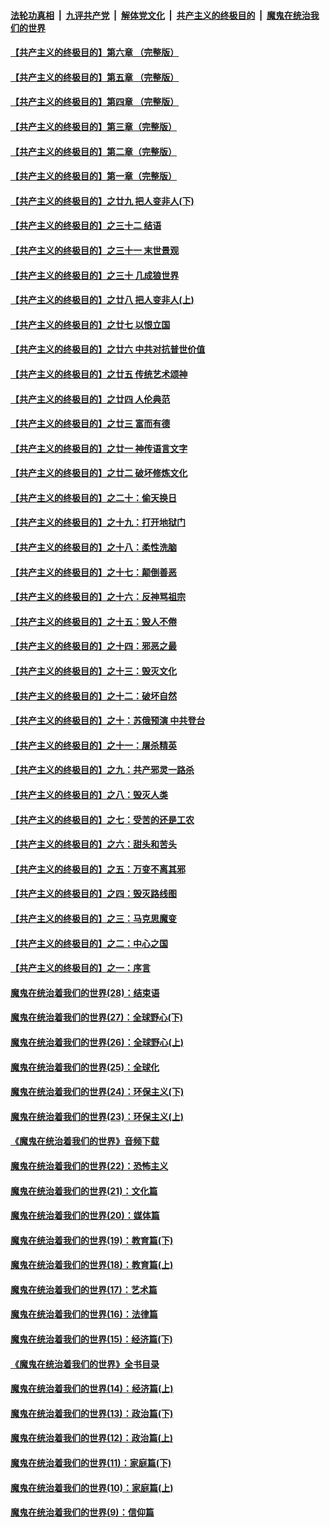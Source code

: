

####  [法轮功真相](../../../../basic/blob/master/README.md?t=06270102) &nbsp;|&nbsp; [九评共产党](../../../../9ping.md/blob/master/README.md?t=06270102) &nbsp;|&nbsp; [解体党文化](../../../../jtdwh.md/blob/master/README.md?t=06270102)  &nbsp;|&nbsp; [共产主义的终极目的](../../../../gczydzjmd.md/blob/master/README.md?t=06270102) &nbsp;|&nbsp; [魔鬼在统治我们的世界](../../../../mgztzwmdsj.md/blob/master/README.md?t=06270102) 

#### [【共产主义的终极目的】第六章 （完整版）](../pages/nsc422/n11428913.md?t=06270102) 

#### [【共产主义的终极目的】第五章 （完整版）](../pages/nsc422/n11428912.md?t=06270102) 

#### [【共产主义的终极目的】第四章 （完整版）](../pages/nsc422/n11428907.md?t=06270102) 

#### [【共产主义的终极目的】第三章（完整版）](../pages/nsc422/n11428848.md?t=06270102) 

#### [【共产主义的终极目的】第二章（完整版）](../pages/nsc422/n11428831.md?t=06270102) 

#### [【共产主义的终极目的】第一章（完整版）](../pages/nsc422/n11417651.md?t=06270102) 

#### [【共产主义的终极目的】之廿九 把人变非人(下)](../pages/nsc422/n11344140.md?t=06270102) 

#### [【共产主义的终极目的】之三十二 结语](../pages/nsc422/n11360535.md?t=06270102) 

#### [【共产主义的终极目的】之三十一 末世景观](../pages/nsc422/n11351129.md?t=06270102) 

#### [【共产主义的终极目的】之三十 几成狼世界](../pages/nsc422/n11348280.md?t=06270102) 

#### [【共产主义的终极目的】之廿八 把人变非人(上)](../pages/nsc422/n11340492.md?t=06270102) 

#### [【共产主义的终极目的】之廿七 以恨立国](../pages/nsc422/n11336944.md?t=06270102) 

#### [【共产主义的终极目的】之廿六 中共对抗普世价值](../pages/nsc422/n11324785.md?t=06270102) 

#### [【共产主义的终极目的】之廿五 传统艺术颂神](../pages/nsc422/n11296396.md?t=06270102) 

#### [【共产主义的终极目的】之廿四 人伦典范](../pages/nsc422/n11296397.md?t=06270102) 

#### [【共产主义的终极目的】之廿三 富而有德](../pages/nsc422/n11283598.md?t=06270102) 

#### [【共产主义的终极目的】之廿一 神传语言文字](../pages/nsc422/n11263265.md?t=06270102) 

#### [【共产主义的终极目的】之廿二 破坏修炼文化](../pages/nsc422/n11245728.md?t=06270102) 

#### [【共产主义的终极目的】之二十：偷天换日](../pages/nsc422/n11238846.md?t=06270102) 

#### [【共产主义的终极目的】之十九：打开地狱门](../pages/nsc422/n11206376.md?t=06270102) 

#### [【共产主义的终极目的】之十八：柔性洗脑](../pages/nsc422/n11199994.md?t=06270102) 

#### [【共产主义的终极目的】之十七：颠倒善恶](../pages/nsc422/n11179782.md?t=06270102) 

#### [【共产主义的终极目的】之十六：反神骂祖宗](../pages/nsc422/n11166798.md?t=06270102) 

#### [【共产主义的终极目的】之十五：毁人不倦](../pages/nsc422/n11166792.md?t=06270102) 

#### [【共产主义的终极目的】之十四：邪恶之最](../pages/nsc422/n11150249.md?t=06270102) 

#### [【共产主义的终极目的】之十三：毁灭文化](../pages/nsc422/n11135227.md?t=06270102) 

#### [【共产主义的终极目的】之十二：破坏自然](../pages/nsc422/n11135214.md?t=06270102) 

#### [【共产主义的终极目的】之十：苏俄预演 中共登台](../pages/nsc422/n11118424.md?t=06270102) 

#### [【共产主义的终极目的】之十一：屠杀精英](../pages/nsc422/n11118442.md?t=06270102) 

#### [【共产主义的终极目的】之九：共产邪灵一路杀](../pages/nsc422/n11114139.md?t=06270102) 

#### [【共产主义的终极目的】之八：毁灭人类](../pages/nsc422/n11108503.md?t=06270102) 

#### [【共产主义的终极目的】之七：受苦的还是工农](../pages/nsc422/n11101809.md?t=06270102) 

#### [【共产主义的终极目的】之六：甜头和苦头](../pages/nsc422/n11096971.md?t=06270102) 

#### [【共产主义的终极目的】之五：万变不离其邪](../pages/nsc422/n11091285.md?t=06270102) 

#### [【共产主义的终极目的】之四：毁灭路线图](../pages/nsc422/n11086284.md?t=06270102) 

#### [【共产主义的终极目的】之三：马克思魔变](../pages/nsc422/n11061941.md?t=06270102) 

#### [【共产主义的终极目的】之二：中心之国](../pages/nsc422/n11047728.md?t=06270102) 

#### [【共产主义的终极目的】之一：序言](../pages/nsc422/n11086077.md?t=06270102) 

#### [魔鬼在统治着我们的世界(28)：结束语](../pages/nsc422/n10936246.md?t=06270102) 

#### [魔鬼在统治着我们的世界(27)：全球野心(下)](../pages/nsc422/n10928319.md?t=06270102) 

#### [魔鬼在统治着我们的世界(26)：全球野心(上)](../pages/nsc422/n10900318.md?t=06270102) 

#### [魔鬼在统治着我们的世界(25)：全球化](../pages/nsc422/n10788205.md?t=06270102) 

#### [魔鬼在统治着我们的世界(24)：环保主义(下)](../pages/nsc422/n10695307.md?t=06270102) 

#### [魔鬼在统治着我们的世界(23)：环保主义(上)](../pages/nsc422/n10688613.md?t=06270102) 

#### [《魔鬼在统治着我们的世界》音频下载](../pages/nsc422/n10635553.md?t=06270102) 

#### [魔鬼在统治着我们的世界(22)：恐怖主义](../pages/nsc422/n10614727.md?t=06270102) 

#### [魔鬼在统治着我们的世界(21)：文化篇](../pages/nsc422/n10597706.md?t=06270102) 

#### [魔鬼在统治着我们的世界(20)：媒体篇](../pages/nsc422/n10586579.md?t=06270102) 

#### [魔鬼在统治着我们的世界(19)：教育篇(下)](../pages/nsc422/n10564808.md?t=06270102) 

#### [魔鬼在统治着我们的世界(18)：教育篇(上)](../pages/nsc422/n10526970.md?t=06270102) 

#### [魔鬼在统治着我们的世界(17)：艺术篇](../pages/nsc422/n10499093.md?t=06270102) 

#### [魔鬼在统治着我们的世界(16)：法律篇](../pages/nsc422/n10485969.md?t=06270102) 

#### [魔鬼在统治着我们的世界(15)：经济篇(下)](../pages/nsc422/n10469975.md?t=06270102) 

#### [《魔鬼在统治着我们的世界》全书目录](../pages/nsc422/n10464261.md?t=06270102) 

#### [魔鬼在统治着我们的世界(14)：经济篇(上)](../pages/nsc422/n10457370.md?t=06270102) 

#### [魔鬼在统治着我们的世界(13)：政治篇(下)](../pages/nsc422/n10448270.md?t=06270102) 

#### [魔鬼在统治着我们的世界(12)：政治篇(上)](../pages/nsc422/n10444576.md?t=06270102) 

#### [魔鬼在统治着我们的世界(11)：家庭篇(下)](../pages/nsc422/n10440961.md?t=06270102) 

#### [魔鬼在统治着我们的世界(10)：家庭篇(上)](../pages/nsc422/n10435448.md?t=06270102) 

#### [魔鬼在统治着我们的世界(9)：信仰篇](../pages/nsc422/n10432159.md?t=06270102) 

